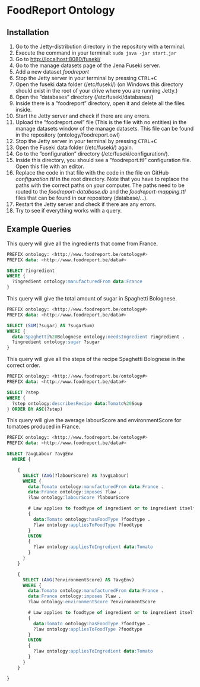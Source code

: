 # FoodReport Ontology

## Installation

1. Go to the Jetty-distribution directory in the repository with a terminal.
2. Execute the command in your terminal:  ```sudo java -jar start.jar```
3. Go to [http://localhost:8080/fuseki/](http://localhost:8080/fuseki/)
4. Go to the manage datasets page of the Jena Fuseki server.
5. Add a new dataset _foodreport_
6. Stop the Jetty server in your terminal by pressing <kbd>CTRL</kbd>+<kbd>C</kbd>
7. Open the fuseki data folder (/etc/fuseki/) (on Windows this directory should exist in the root of your drive where you are running Jetty.)
8. Open the ”databases” directory (/etc/fuseki/databases/)
9. Inside there is a ”foodreport” directory, open it and delete all the files inside.
10. Start the Jetty server and check if there are any errors.
11. Upload the ”foodreport.owl” file (This is the file with no entities) in the manage datasets window of the manage datasets. This file can be found in the repository (ontology/foodreport.owl)
12. Stop the Jetty server in your terminal by pressing <kbd>CTRL</kbd>+<kbd>C</kbd>
13. Open the Fuseki data folder (/etc/fuseki/) again.
14. Go to the ”configuration” directory (/etc/fuseki/configuration/).
15. Inside this directory, you should see a ”foodreport.ttl” configuration file. Open this file with an editor.
16. Replace the code in that file with the code in the file on GitHub _configuration.ttl_ in the root directory. Note that you have to replace the paths with the correct paths on your computer. The paths need to be routed to the _foodreport-database.db_ and the _foodreport-mapping.ttl_ files that can be found in our repository (database/...).
17. Restart the Jetty server and check if there are any errors.
18. Try to see if everything works with a query.

## Example Queries

This query will give all the ingredients that come from France.

```sql
PREFIX ontology: <http://www.foodreport.be/ontology#>
PREFIX data: <http://www.foodreport.be/data#>

SELECT ?ingredient
WHERE {
  ?ingredient ontology:manufacturedFrom data:France
}
```

This query will give the total amount of sugar in Spaghetti Bolognese.

```sql
PREFIX ontology: <http://www.foodreport.be/ontology#>
PREFIX data: <http://www.foodreport.be/data#>

SELECT (SUM(?sugar) AS ?sugarSum)
WHERE {
  data:Spaghetti%20Bolognese ontology:needsIngredient ?ingredient .
  ?ingredient ontology:sugar ?sugar
}
```

This query will give all the steps of the recipe Spaghetti Bolognese in the correct order.

```sql
PREFIX ontology: <http://www.foodreport.be/ontology#>
PREFIX data: <http://www.foodreport.be/data#>

SELECT ?step
WHERE {
  ?step ontology:describesRecipe data:Tomato%20Soup
} ORDER BY ASC(?step)
```

This query will give the average labourScore and environmentScore for tomatoes produced in France.

```sql
PREFIX ontology: <http://www.foodreport.be/ontology#>
PREFIX data: <http://www.foodreport.be/data#>

SELECT ?avgLabour ?avgEnv
  WHERE {

    {
      SELECT (AVG(?labourScore) AS ?avgLabour)
      WHERE {
        data:Tomato ontology:manufacturedFrom data:France .
        data:France ontology:imposes ?law .
        ?law ontology:labourScore ?labourScore

        # Law applies to foodtype of ingredient or to ingredient itself
        { 
          data:Tomato ontology:hasFoodType ?foodtype .
          ?law ontology:appliesToFoodType ?foodtype 
        }
        UNION
        { 
          ?law ontology:appliesToIngredient data:Tomato
        }
      }
    }

    {
      SELECT (AVG(?environmentScore) AS ?avgEnv)
      WHERE {
        data:Tomato ontology:manufacturedFrom data:France .
        data:France ontology:imposes ?law .
        ?law ontology:environmentScore ?environmentScore

        # Law applies to foodtype of ingredient or to ingredient itself
        { 
          data:Tomato ontology:hasFoodType ?foodtype .
          ?law ontology:appliesToFoodType ?foodtype 
        }
        UNION
        { 
          ?law ontology:appliesToIngredient data:Tomato
        }
      }
    }

}
```
